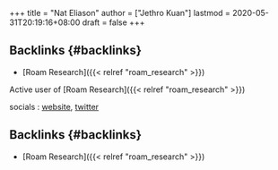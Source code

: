 +++
title = "Nat Eliason"
author = ["Jethro Kuan"]
lastmod = 2020-05-31T20:19:16+08:00
draft = false
+++

## Backlinks {#backlinks}

- [Roam Research]({{< relref "roam_research" >}})

Active user of [Roam Research]({{< relref "roam_research" >}})

socials
: [website](https://www.nateliason.com/), [twitter](https://twitter.com/nateliason)

## Backlinks {#backlinks}

- [Roam Research]({{< relref "roam_research" >}})
